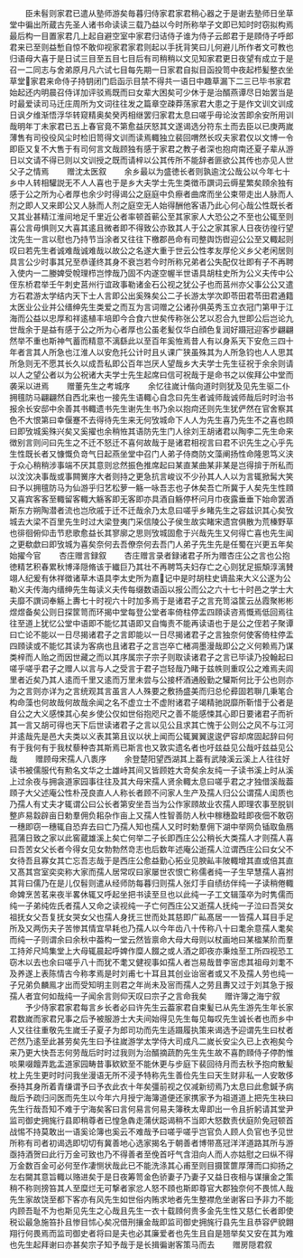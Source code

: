 <!-- { "loadSidebar": true } -->
　　臣未髫则家君已遣从塾师游矣毎暮归侍家君家君稍心器之于是谢去塾师日坐草堂中徧出所蔵古先圣人诸书命读读三载乃益以今时所称举子文即已知时时窃拟构焉最后构一目置家君几上起自避空室中家君归诘侍子谁为侍子云郎君于是頋侍子呼郎君来已至则益慙自惊不敢仰视家君家君则起以手抚背笑曰儿何避儿所作者文可教也归语母大喜于是日试三目至五目七目后有司稍稍以文见知家君更日夜望有成立于是召一二同志与舍弟原月凡六试七目每先期一日家君自拟目函投笥中夜起栉髪整衣坐草堂家君来命侍子持钥闭门启函示目禁不得共一语日中趣草漏下二三已毕书家君始起还内明晨召侍详加评驳焉既而曰女辈大困矣可少休于是治醑燕谭尽日始罢当是时最爱读司马迁庄周所为文词往往发之篇章空疎莽荡家君大患之于是作文训文训成日讽夕维渐悟浮华转窥精奥矣癸丙相继罢归家君太息曰嗟乎毋论汝苦即余安所用训哉明年丁未家君已五上春官竟不第愈益厌怒其文遂谒选分符东土而去臣以已庚两嵗薄售有司役役风尘时检旧笥得文训而读焉輙独立裴回喟然长叹夫家君仅以文博一令即臣又复不大售于有司何言文哉顾独有感于家君之教子者深也抱疴南还夏子辈从游日以文请不得已则以文训授之既而请梓以公其传所不能辞者匪欲公其传也亦见人世父子之情焉
　　赠沈太医叙
　　余乡最以为盛徳长者则孰逾沈公哉公以今年七十乡中人转相驩説无不人人喜也于是乡大夫学士先生类徴币譔词云缛星繁矣頋余独有感于公之所为心者厚也余少时得谒公之庭庭中负瘵者曲席而坐公束带走出人脉而人剂之即人又来即公又人脉而人剂之庭空无人始得酬他客语乃此心何心哉公性既长者又其业甚精江淮间地足千里近公者率顿首蕲公至其家家人大恐公之不至也公辄至则喜公言毋惧则又大喜其逺且微者即不得致公亦致其人于公之家其家人日夜彷徨行望沈先生一言以慰也乃持节当涂者又往往下檄郡邑命有司整舆饬辔迎公公至又輙起则叹曰若先生者诚难哉诚难哉以故公之名遂大重于世云公性孝友厚伦义乡父老闲居则具言公少时事其兄至恭谨终其身不衰岂若今时所称兄弟者公失配仅壮即有子不再聘入使内一二媵婢受帨理栉岂悖哉乃固不内遂空幄半世语具胡柱史所为公义夫传中公侄东桥君举壬午刺史莒州行谊政事勒诸金石公视之犹公子也而莒州亦父事公公又遣方石君游太学结内天下士人言即公出奚殊矣公二子长游太学次即苓田君苓田君通籍太医业公业并公缙绅先生类爱之而互为言词赠之公诸孙俱英秀玉立衣冠门第甲于江海而公益以忠厚和祥逺植丰培即今合食六世矣传称张公艺以忍合九世即公后岂论九世哉余于是益有感于公之所为心者厚也公虽老髪仅华白顔色复润好蹑冠迎客步翩翩然举不重也斯神气蓄而精意不漓繇此以至百年奚恠焉昔人有以身系天下安危三四十年者言其人所急也江淮人以安危托公计时且乆课广狭虽殊其为人所急钧也人人思其所急则无不愿其长久以成吾私即公百年岂厌人望哉乡大夫学士先生征祝于余余则请以人之望公者以为公祝诸大夫学士先生起席曰信可祝哉于是命书之以俟拜公中堂而袭采以进焉
　　赠董先生之考城序
　　余忆往嵗计偕向道时则犹及见先生驱二仆拥氊防马翩翩然自西北来也一接先生语輙心自念曰先生者诚师哉诚师哉后时时治书报余长安邸中余善其书輙遗书先生谢先生书乃余以抱疴还则先生犹俨然在官舍察其色不大恨第曰幸偃蹇不去得待先生来无何攷城命下人人为先生喜乃先生不之喜也頋曰即攷城奚殊兴矣又奚擢也余稍恠其语防先生门人徐刘王胡诸君以陶李二先生命来徴别言则问曰先生之不迁不怒迁不喜何故哉于是诸君相视言曰君不识先生之心乎先生性既长者又慷慨负竒气日起燕坐堂中召门人弟子侍商防文藻阐扬性命隆恩笃义浃于众心稍稍涉事端不厌其意则忿然振色推席起曰某直某曲某非某是岂得揜于所私而以汶汶决事哉或事闗黉序大者则持之更急抗言峻议不少孙其人人以为言辄掀髯大笑曰予以拥氊防马为仙游乎归艺松萝一觞一咏吾志也子休矣吾亡所冀于人矣先生性頋又喜宾客客至輙留客輙大觞客即无客即亦具酒自觞停杯问月巾夜露垂垂下始命罢酒斯东方朔陶潜者流也岂欣戚于迁不迁哉余乃太息曰嗟乎乡睹先生之容兹识其心矣攷城去大梁不百里先生时过大梁登夷门采信陵公子侯生故实睹宋遗宫俱散为荒榛野草也徘徊俯仰击节悲歌愈益长其寥廓之思则攷城固愈于兴哉先生又何得亡喜也先生闻之更欷歔曰即攷城为喜矣奈何去吾僚奈何去吾门人弟子先生先是任蜀在兴更五年矣始擢今官
　　杏庄赠言録叙
　　杏庄赠言录者録诸君子所为赠杏庄公之言也公抱徳精艺积春累秋博泽隠脩该于纎巨乃其壮不再聘笃夫妇存亡之心则犹足振頽淳漓賛翊人纪爰有休祥徴诸草木语具李太史所为嘉记中是时胡柱史谪盐来大义公遂为公勒义夫传海内缙绅先生每读义夫传每缀数语函以报公而公之六十七十时邑之学士大夫靡不譔词奉觞上夀七十时视六十时加多焉于是诸君子之言充笥溢筐云丛霞聚彬彬煜煜备矣公则日探筐笥而环揭中堂每登公堂者率倚柱停盂四頋读咨焉慨焉低回焉往往至道上犹忆公堂中语即不能忆其语即又自悔责不能再读语也于是公之侄若子聚谭曰亡论不能以一日尽揭诸君子之言即能以一日尽揭诸君子之言独奈何使客倚柱停盂四頋读或不能忆其读为客病也且诸君子之言岂卒亡楮凋墨漫哉即公之义何赖焉乃谋类梓而人贻之而因世藏之而以其序属宗子宗子则取读诸君子之言已毕读乃投翰起曰嗟乎嗟乎君子之赠人以言与人之受言于君子岂轻哉乃睹于兹帙则重叹公之难焉夫闾里者近矣乃其人逺而千里又逺而万里未尝与公接杯酒通殷勤之驩斯何比于公也则亦为之言则亦详为之言统观其言虽言人人殊要之敷扬盛美而归总伦彛固若聨几秉笔合构命藻也何故哉何故哉余闻之名不虚立士不虚附诸君子竭精驰説靡所靳惜于公者是自公之大义感悚其心矣乡使公仅如世俗抱咫尺之善不能感悚其心即日要诸君子而祈其一言又胡可得也天下后世读诸君子之言以见公且求其亡愧于公则公之风不与江河并逺哉先是邑大夫类以义表其第且议以状上闻而公辄翼翼逡逡俨容却席固起辞曰何有于我何有于我杖藜种杏其斯焉已斯言也又敦实遗名者也吁兹益见公哉吁兹益见公哉
　　赠顾母宋孺人八袠序
　　余登楚阳望西湖其上葢有武陵溪云溪上人往往好读书被儒服代有勲名文华之士雄峙其间又皆顾姓大竒矣余友纯一子读书溪上时从溪上过余夜与拥衾道家园事往往及其大母宋孺人贤余輙太息曰嗟乎君之才独借溪哉葢頋子大父述庵公性朴茂良直人人称长者顾不问家人生产及孺人归公公谓孺人闺质也乃孺人有丈夫才辄谓公曰公长者第安坐吾当为公作家頋故业农孺人即理农事至脱钏整庐易縠辟亩日勅羣佣负耜杂作亩上又孺人性智善防人秋中稼穗盈畦即夜佃不敢窃一穗即窃一穗辄自恐弃去曰亡乃孺人知也孺人又时时勅羣佣下湖中举网负锸取鱼鴈菰蒲日致之家以此窖蔵雄溪上矣亡何举二子长即西庄公公稍长大类孺人才则孺人喜曰吾苦女父长者今得女见女勃勃然竒志也后数年述庵公逝孺人泣谓西庄公曰女父不女待吾且寡女其亡忘吾志哉于是西庄公愈益勤心拓业见腴畆丰陂輙增其直或倍其直又髙其宫室奕奕称大家而孺人居常叹曰家屡世农恨亡称儒者纯一子生早慧孺人喜拊其背曰儒乃在是儿仅髫则遣从经师防每暮归则孺人张灯手自绩纺伴纯一子读稍倦輙命婢烹苦茗来夜半畧休辄又呼起坐把书读至旦也以此纯一子工文辑藻卒为时隽儒而纯一子弟纯佐氏者孺人又命之读视纯一子亡何西庄公又逝孺人抚纯一子泣曰吾哭女祖抚女父吾复抚女哭女父也孺人身抚三世而处其慈即广畆髙居一一皆孺人耳目手足所及又两伤夫子苦惨其情宜早耗也乃孺人以今年齿八十传称八十曰耄余意孺人耄矣而纯一子则谓余曰余秋中葢构一堂云然皆禀命大母大母则以杖画地曰某楹某阶而羣工持斧尺鸠集堂上大母辄晨起呼婢作糜人餟之或人酒之即夜亦秉烛至工所四视恐工窃木以去也余曰嗟乎八十而犹不耄又健视事如孺人者岂易哉昔李宻虑其祖母刘耄不及养遂上表陈情古今称孝焉是时刘甫七十耳且其创业诒宻者或又不及孺人劳也纯一子兄弟负麟鳯才出而受知明主则君之年尚未及宻而孺人之劳且夀又过于刘其急于报孺人者宜何如哉纯一子闻余言则仰天叹曰宗子之言命我矣
　　赠许簿之海宁叙
　　予少侍家君家君每言乡长者必曰许先生云葢家君自束髪已从先生游先生年长家君数嵗而家君兄事之后予被服游士大夫间始得见先生每见每叹先生诚长者也而乡中人又往往重敬先生嵗壬子夏子为郎司功而先生适蹑履执策来谒选予迎谓先生曰杖者芒然乃逺至此甚劳矣先生曰予往嵗游学太学侍大司成凡二嵗长安尘久已上衣袍矣今来乃更大快吾志何劳哉后时时过我则为治醑摘蔬酌先生先生故不喜酌頋侍子停酌惟啖果啜饘弄匙盂道家园畴昔事欵欵至不能休更与步庭下裴回待月而去秋予抱疴散髪枕上先生更时时问我坐漫语无所不浸予特称先生善俭先生曰天生财非私一人安敢侈泰持其身所着青缣谓予曰予衣此衣十年矣彊前视之仅减新纫焉乃太息曰此愈鍼予病哉后予疏归问医而先生以今年六月授宁海簿道便还家携家予为祖道道上把先生袂曰先生行哉吾知不难于宁海矣客曰言何易言何易夫簿秩太卑即出一令且折躬请其堂尹监司御史拥旄行县即稍尊者已惶急犇走蒲伏跽谒稍不当即大怒数责伏庭阶免冠顿首战惕不持莫敢出一语奚论簿也奚云不难哉予曰嗟乎嗟乎岂官负人顾人负官也予见世所称有司者初谒选即切切有冀善地心选家揭名于朝善者博带髙冠洋洋道路其所与游亟持酒贺曰此行万金可致也乃不得善者至俛首吁气含泪向人而人亦姑慰之曰纵不得万金数百金可必何至作凄恻状哉此已不能洗涤其心甫至则目摄筐篚厚薄而口抑扬之左右闚其意旨輙以赂进矣于是日夜筹笥金色骄妻子乃妻子又益日夜相与谋攘金之策稍不称则搒笞其人至糜烂无可撃者家忿人怒不頋也斯即尊官大郡独奈何不畏怵人哉先生家故饶至都下客亦有风先生如世俗内贿求地者先生整襟危坐谢客曰予非力不能内顾吾耻不为也斯见先生之心哉且先生一衣十载頋何贵多金先生性又慈仁长者即使税讼最急施笞扑且惨目怵心矣况借刑攘金哉即监司御史拥旄行县先生且恭容俨貌翺翔行何畏焉而监司御史者将曰是夫也必其廉爱者也先生且自是翘举矣又安在其为难也先生起拜谢曰亦甚矣宗子知予哉于是长揖徧谢客策马而去
　　赠房隠君叙
